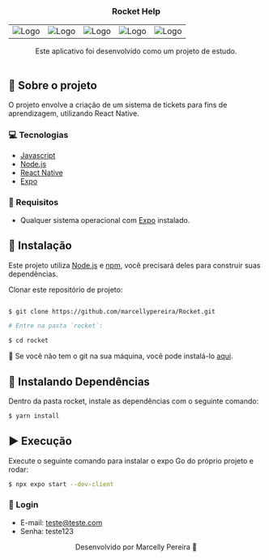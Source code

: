 <p align="center">
  <h3 align="center">Rocket Help</h3>

 <div align="center">
  <table>
    <tr>
      <td><img src="https://github.com/marcellypereira/Rocket/assets/116754560/ca6e5650-f813-4313-af20-74189c68895a" alt="Logo" /></td>
      <td><img src="https://github.com/marcellypereira/Rocket/assets/116754560/b44e8207-db6f-4cbe-a53a-82296e65add6" alt="Logo" /></td>
       <td><img src="https://github.com/marcellypereira/Rocket/assets/116754560/5de2dce0-80f0-4c60-9254-a912edb45610" alt="Logo" /></td>
      <td><img src="https://github.com/marcellypereira/Rocket/assets/116754560/325ea96e-b21b-4cb4-bebb-ac80ad68f88c" alt="Logo" /></td>
      <td><img src="https://github.com/marcellypereira/Rocket/assets/116754560/867d0d3c-2b21-47ca-9c5a-446e3baba1f1" alt="Logo" /></td>
     
 </tr>
  </table>
</div>

  <p align="center">
    Este aplicativo foi desenvolvido como um projeto de estudo.
    <br />
    <br />
  </p>
</p>

## :book: Sobre o projeto


O projeto envolve a criação de um sistema de tickets para fins de aprendizagem, utilizando React Native.
### :computer: Tecnologias

* [Javascript](https://www.javascript.com/)
* [Node.js](https://nodejs.org/en/)
* [React Native](https://reactnative.dev/)
* [Expo](https://docs.expo.dev/get-started/installation/)

### :construction: Requisitos
- Qualquer sistema operacional com [Expo](https://docs.expo.dev/get-started/installation/) instalado.

## :bricks: Instalação

Este projeto utiliza [Node.js](https://nodejs.org/en/) e [npm](https://www.npmjs.com/), você precisará deles para construir suas dependências.


Clonar este repositório de projeto:
```bash

$ git clone https://github.com/marcellypereira/Rocket.git

# Entre na pasta `rocket`:

$ cd rocket
```

🚨 Se você não tem o git na sua máquina, você pode instalá-lo [aqui](https://git-scm.com/downloads).


## :construction: Instalando Dependências

Dentro da pasta rocket, instale as dependências com o seguinte comando:

```bash
$ yarn install
```


## :arrow_forward: Execução

Execute o seguinte comando para instalar o expo Go do próprio projeto e rodar:

```bash
$ npx expo start --dev-client
```

### 🚨 Login 
- E-mail: teste@teste.com
- Senha: teste123



<p align="center">Desenvolvido por Marcelly Pereira 💜</p>
